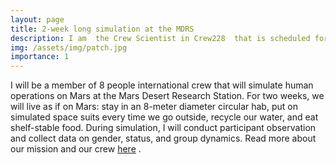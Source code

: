 ```yaml
---
layout: page
title: 2-week long simulation at the MDRS
description: I am  the Crew Scientist in Crew228  that is scheduled for May 9-22 2020 at the MDRS.
img: /assets/img/patch.jpg
importance: 1
---
```


I will be a member of 8 people international crew that will simulate human operations on Mars at the Mars Desert Research Station. For two weeks, we will live as if on Mars: stay in an 8-meter diameter circular hab, put on simulated space suits every time we go outside, recycle our water, and eat shelf-stable food. 
During simulation, I will conduct participant observation and collect data on gender, status, and group dynamics. 
Read more about our mission and our crew [here](https://mdrs228.github.io/) . 
